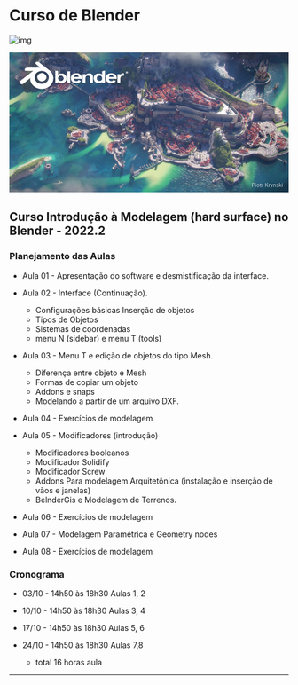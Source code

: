 # Curso de Blender

![img](https://download.blender.org/branding/blender_logo.png)

![img](./figs/splash_blender_33_lts.jpg)

## Curso Introdução à Modelagem (hard surface) no Blender - 2022.2

### Planejamento das Aulas

* Aula 01 - Apresentação do software e desmistificação da interface.

* Aula 02 - Interface (Continuação).
  * Configurações básicas Inserção de objetos
  * Tipos de Objetos
  * Sistemas de coordenadas
  * menu N (sidebar) e menu T (tools)

* Aula 03 - Menu T e edição de objetos do tipo Mesh. 
  * Diferença entre objeto e Mesh
  * Formas de copiar um objeto
  * Addons e snaps
  * Modelando a partir de um arquivo DXF.

* Aula 04 - Exercícios de modelagem

* Aula 05 - Modificadores (introdução)
  * Modificadores booleanos
  * Modificador Solidify
  * Modificador Screw
  * Addons Para modelagem Arquitetônica (instalação e inserção de vãos e janelas)
  * BelnderGis e Modelagem de Terrenos.

* Aula 06 - Exercícios de modelagem

* Aula 07 - Modelagem Paramétrica e Geometry nodes

* Aula 08 - Exercícios de modelagem

### Cronograma

* 03/10 - 14h50 às 18h30 Aulas 1, 2

* 10/10  - 14h50 às 18h30 Aulas 3, 4

* 17/10  - 14h50 às 18h30 Aulas 5, 6

* 24/10  - 14h50 às 18h30 Aulas 7,8

  * total 16 horas aula

-----
